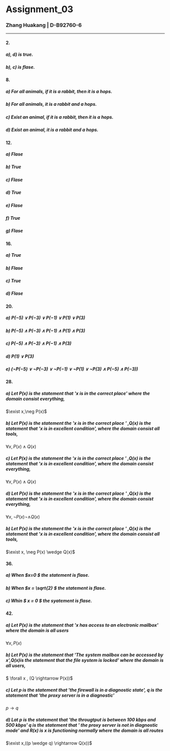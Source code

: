 # Assignment_03
### Zhang Huakang | D-B92760-6
---
#### 2.
##### a), d) is true.
##### b), c) is flase.
#### 8.
##### a) For all animals, if it is a rabbit, then it is a hops.
##### b) For all animals, it is a rabbit and a hops.
##### c) Exist an animal, if it is a rabbit, then it is a hops.
##### d) Exist an animal, it is a rabbit and a hops.
#### 12.
##### a) Flase
##### b) True
##### c) Flase
##### d) True
##### e) Flase
##### f) True
##### g) Flase
#### 16.
##### a) True
##### b) Flase
##### c) True
##### d) Flase
#### 20.
##### a) $P(-5)\vee P(-3) \vee P(-1)\vee P(1)\vee P(3)$
##### b) $P(-5)\wedge P(-3) \wedge P(-1)\wedge P(1)\wedge P(3)$
##### c) $P(-5)\wedge P(-3) \wedge P(-1)\wedge P(3)$
##### d) $P(1)\vee P(3)$
##### e) $(\neg P(-5)\vee \neg P(-3) \vee \neg P(-1)\vee \neg P(1)\vee \neg P(3) \wedge P(-5)\wedge P(-3))$
#### 28.
##### a) Let P(x) is the statement that 'x is in the correct place' where the domain consist everything,
$\exist x,\neg P(x)$
##### b) Let P(x) is the statement the 'x is in the correct place ' ,Q(x) is the statement that 'x is in excellent condition', where the domain consist all tools,
$\forall x, P(x) \wedge Q(x)$
##### c) Let P(x) is the statement the 'x is in the correct place ' ,Q(x) is the statement that 'x is in excellent condition', where the domain consist everything,
$\forall x, P(x) \wedge Q(x)$
##### d)  Let P(x) is the statement the 'x is in the correct place ' ,Q(x) is the statement that 'x is in excellent condition', where the domain consist everything,
$\forall x, \neg P(x) \neg \wedge Q(x)$
##### b) Let P(x) is the statement the 'x is in the correct place ' ,Q(x) is the statement that 'x is in excellent condition', where the domain consist all tools,
$\exist x, \neg P(x) \wedge Q(x)$
#### 36.
##### a) When $x=0 $ the statement is flase.
##### b) When $x = \sqrt{2} $ the statement is flase.
##### c) Whin $ x = 0 $ the syatement is flase.
#### 42.
##### a) Let P(x) is the statement that 'x has access to an electronic mailbox' where the domain is all users
$\forall x,P( x )$
##### b) Let P(x) is the statement that 'The system mailbox can be accessed by x',Q(x)is the statement that the file system is locked' where the domain is all users,
$ \forall x , (Q \rightarrow P(x))$
##### c) Let p is the statement that 'the firewall is in a diagnostic state', q is the statement that 'the proxy server is in a diagnostic'
$p\rightarrow q$
##### d) Lat p is the statement that 'the througtput is between 100 kbps and 500 kbps' q is the statement that ' the proxy server is not in diagnostic mode' and R(x) is x is functioning normally where the domain is all routes
$\exist x,((p \wedge q) \rightarrow Q(x))$
